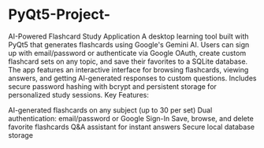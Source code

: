 # PyQt5-Project-
AI-Powered Flashcard Study Application
A desktop learning tool built with PyQt5 that generates flashcards using Google's Gemini AI.
Users can sign up with email/password or authenticate via Google OAuth, create custom flashcard sets on any topic,
and save their favorites to a SQLite database. The app features an interactive interface for browsing flashcards,
viewing answers, and getting AI-generated responses to custom questions.
Includes secure password hashing with bcrypt and persistent storage for personalized study sessions.
Key Features:

AI-generated flashcards on any subject (up to 30 per set)
Dual authentication: email/password or Google Sign-In
Save, browse, and delete favorite flashcards
Q&A assistant for instant answers
Secure local database storage
